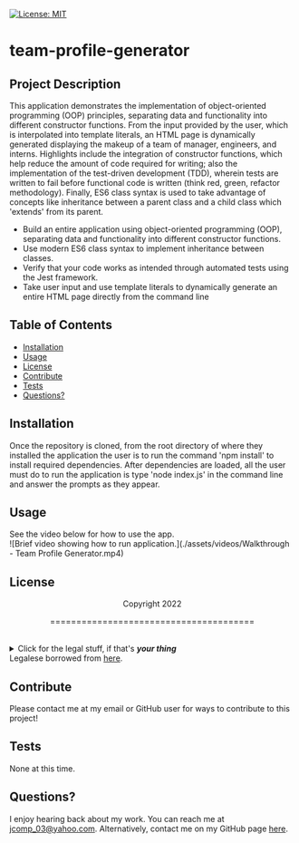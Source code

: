 [![License: MIT](https://img.shields.io/badge/License-MIT-yellow.svg)](https://opensource.org/licenses/MIT)
  # team-profile-generator
  ## Project Description
  This application demonstrates the implementation of object-oriented programming (OOP) principles, separating data and functionality into different constructor functions. From the input provided by the user, which is interpolated into template literals, an HTML page is dynamically generated displaying the makeup of a team of manager, engineers, and interns. Highlights include the integration of constructor functions, which help reduce the amount of code required for writing; also the implementation of the test-driven development (TDD), wherein tests are written to fail before functional code is written (think red, green, refactor methodology). Finally, ES6 class syntax is used to take advantage of concepts like inheritance between a parent class and a child class which 'extends' from its parent.
  - Build an entire application using object-oriented programming (OOP), separating data and functionality into different constructor functions.
  - Use modern ES6 class syntax to implement inheritance between classes.
  - Verify that your code works as intended through automated tests using the Jest framework.
  - Take user input and use template literals to dynamically generate an entire HTML page directly from the command line
  ## Table of Contents
  * [Installation](#installation)
  * [Usage](#usage)
  * [License](#license)
  * [Contribute](#contributions)
  * [Tests](#tests)
  * [Questions?](#questions)
  ## Installation
  Once the repository is cloned, from the root directory of where they installed the application the user is to run the command 'npm install' to install required dependencies. After dependencies are loaded, all the user must do to run the application is type 'node index.js' in the command line and answer the prompts as they appear.
  ## Usage
  See the video below for how to use the app.<br>
  ![Brief video showing how to run application.](./assets/videos/Walkthrough - Team Profile Generator.mp4)
  ## License
  <p align="center">Copyright 2022</p>
    <p align="center">=======================================</p><br>
    <details>
    <summary>Click for the legal stuff, if that's <em><strong>your thing</strong></em></summary>
    Copyright <YEAR> James Compagnoni

Permission is hereby granted, free of charge, to any person obtaining a copy of this software and associated documentation files (the "Software"), to deal in the Software without restriction, including without limitation the rights to use, copy, modify, merge, publish, distribute, sublicense, and/or sell copies of the Software, and to permit persons to whom the Software is furnished to do so, subject to the following conditions:

The above copyright notice and this permission notice shall be included in all copies or substantial portions of the Software.

THE SOFTWARE IS PROVIDED "AS IS", WITHOUT WARRANTY OF ANY KIND, EXPRESS OR IMPLIED, INCLUDING BUT NOT LIMITED TO THE WARRANTIES OF MERCHANTABILITY, FITNESS FOR A PARTICULAR PURPOSE AND NONINFRINGEMENT. IN NO EVENT SHALL THE AUTHORS OR COPYRIGHT HOLDERS BE LIABLE FOR ANY CLAIM, DAMAGES OR OTHER LIABILITY, WHETHER IN AN ACTION OF CONTRACT, TORT OR OTHERWISE, ARISING FROM, OUT OF OR IN CONNECTION WITH THE SOFTWARE OR THE USE OR OTHER DEALINGS IN THE SOFTWARE
    </details>
  Legalese borrowed from <a href="https://opensource.org/licenses/MIT" target="_blank">here</a>.

  ## Contribute
  Please contact me at my email or GitHub user for ways to contribute to this project!

  ## Tests
  None at this time.

  ## Questions?
  I enjoy hearing back about my work. You can reach me at jcomp_03@yahoo.com.
  Alternatively, contact me on my GitHub page <a href="https://github.com/jcomp-03">here</a>.
  
